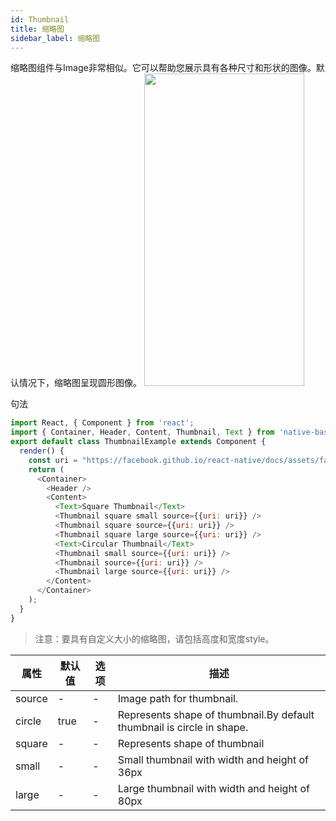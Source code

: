 ```yaml
---
id: Thumbnail
title: 缩略图
sidebar_label: 缩略图
---
```


缩略图组件与Image非常相似。它可以帮助您展示具有各种尺寸和形状的图像。默认情况下，缩略图呈现圆形图像。
<img src="https://github.com/GeekyAnts/NativeBase-KitchenSink/raw/v2.6.1/screenshots/ios/thumbnail.png" width=256 height=500 />

句法
```js
import React, { Component } from 'react';
import { Container, Header, Content, Thumbnail, Text } from 'native-base';
export default class ThumbnailExample extends Component {
  render() {
    const uri = "https://facebook.github.io/react-native/docs/assets/favicon.png";
    return (
      <Container>
        <Header />
        <Content>
          <Text>Square Thumbnail</Text>
          <Thumbnail square small source={{uri: uri}} />
          <Thumbnail square source={{uri: uri}} />
          <Thumbnail square large source={{uri: uri}} />
          <Text>Circular Thumbnail</Text>
          <Thumbnail small source={{uri: uri}} />
          <Thumbnail source={{uri: uri}} />
          <Thumbnail large source={{uri: uri}} />
        </Content>
      </Container>
    );
  }
}
```
> 注意：要具有自定义大小的缩略图，请包括高度和宽度style。

属性     | 默认值       | 选项       | 描述
------------ | ------------- | ------------ | -----------
source	| -	| -	| Image path for thumbnail.
circle	| true	| -	| Represents shape of thumbnail.By default thumbnail is circle in shape.
square	| -	| -	| Represents shape of thumbnail
small	| -	| -	| Small thumbnail with width and height of 36px
large	| -	| -	| Large thumbnail with width and height of 80px